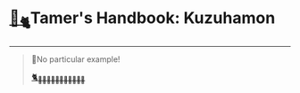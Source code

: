# [🏡](http://gyoudmon.org/~wargrey:kuzuhamon)[<sub>🐈</sub>](http://gyoudmon.org/~wargrey:digignome)Tamer's Handbook: Kuzuhamon

---

> 📌No particular example!
>
> [🐈<sub>🐾🐾🐾🐾🐾🐾🐾🐾🐾🐾🐾</sub>](http://gyoudmon.org/~wargrey:kuzuhamon)
